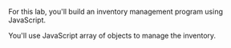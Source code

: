 For this lab, you'll build an inventory management program using JavaScript.

You'll use JavaScript array of objects to manage the inventory.
